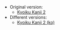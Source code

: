 - Original version:
	- [Kyoiku Kanji 2](<../../_ja/ja_han/1_kyoiku/kyoiku-2/README.md>)
- Different versions:
	- [Kyoiku Kanji 2 (ko)](<../../_ja/ja_han/1_kyoiku/kyoiku-2/ko.md>)